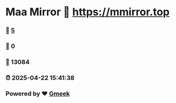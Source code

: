 # Maa Mirror :link: https://mmirror.top 
### :page_facing_up: [5](https://mmirror.top/tag.html) 
### :speech_balloon: 0 
### :hibiscus: 13084 
### :alarm_clock: 2025-04-22 15:41:38 
### Powered by :heart: [Gmeek](https://github.com/Meekdai/Gmeek)
